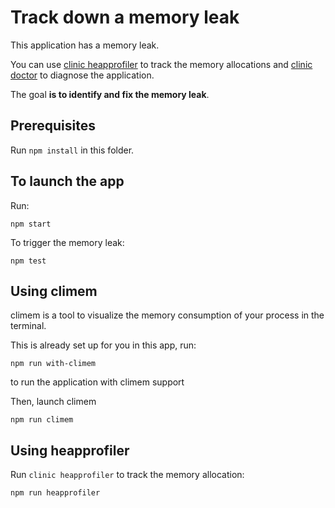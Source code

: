 # Track down a memory leak

This application has a memory leak.

You can use [clinic heapprofiler](https://clinicjs.org/heapprofiler/) to track the memory allocations and [clinic doctor](https://clinicjs.org/doctor/) to diagnose the application.

The goal __is to identify and fix the memory leak__.

## Prerequisites

Run `npm install` in this folder.

## To launch the app

Run:

```
npm start
```

To trigger the memory leak:

```
npm test
```

## Using climem

climem is a tool to visualize the memory consumption of your process
in the terminal.

This is already set up for you in this app, run:

```
npm run with-climem
```

to run the application with climem support

Then, launch climem

```
npm run climem
```

## Using heapprofiler

Run `clinic heapprofiler` to track the memory allocation:

```
npm run heapprofiler
```

